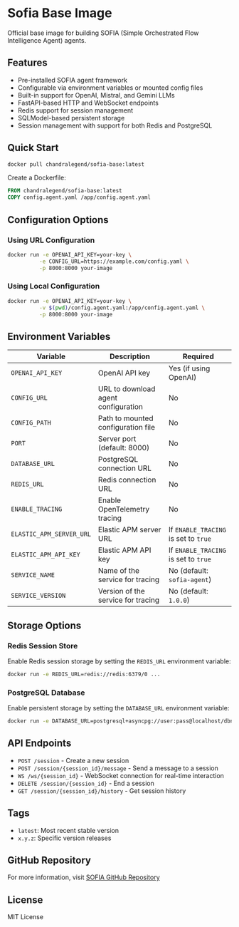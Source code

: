 # Sofia Base Image

Official base image for building SOFIA (Simple Orchestrated Flow Intelligence Agent) agents.

## Features

- Pre-installed SOFIA agent framework
- Configurable via environment variables or mounted config files
- Built-in support for OpenAI, Mistral, and Gemini LLMs
- FastAPI-based HTTP and WebSocket endpoints
- Redis support for session management
- SQLModel-based persistent storage
- Session management with support for both Redis and PostgreSQL

## Quick Start

```bash
docker pull chandralegend/sofia-base:latest
```

Create a Dockerfile:
```dockerfile
FROM chandralegend/sofia-base:latest
COPY config.agent.yaml /app/config.agent.yaml
```

## Configuration Options

### Using URL Configuration
```bash
docker run -e OPENAI_API_KEY=your-key \
          -e CONFIG_URL=https://example.com/config.yaml \
          -p 8000:8000 your-image
```

### Using Local Configuration
```bash
docker run -e OPENAI_API_KEY=your-key \
          -v $(pwd)/config.agent.yaml:/app/config.agent.yaml \
          -p 8000:8000 your-image
```

## Environment Variables

| Variable | Description | Required |
|----------|-------------|----------|
| `OPENAI_API_KEY` | OpenAI API key | Yes (if using OpenAI) |
| `CONFIG_URL` | URL to download agent configuration | No |
| `CONFIG_PATH` | Path to mounted configuration file | No |
| `PORT` | Server port (default: 8000) | No |
| `DATABASE_URL` | PostgreSQL connection URL | No |
| `REDIS_URL` | Redis connection URL | No |
| `ENABLE_TRACING` | Enable OpenTelemetry tracing | No |
| `ELASTIC_APM_SERVER_URL` | Elastic APM server URL | If `ENABLE_TRACING` is set to `true` |
| `ELASTIC_APM_API_KEY` | Elastic APM API key | If `ENABLE_TRACING` is set to `true` |
| `SERVICE_NAME` | Name of the service for tracing | No (default: `sofia-agent`) |
| `SERVICE_VERSION` | Version of the service for tracing | No (default: `1.0.0`) |

## Storage Options

### Redis Session Store
Enable Redis session storage by setting the `REDIS_URL` environment variable:
```bash
docker run -e REDIS_URL=redis://redis:6379/0 ...
```

### PostgreSQL Database
Enable persistent storage by setting the `DATABASE_URL` environment variable:
```bash
docker run -e DATABASE_URL=postgresql+asyncpg://user:pass@localhost/dbname ...
```

## API Endpoints

- `POST /session` - Create a new session
- `POST /session/{session_id}/message` - Send a message to a session
- `WS /ws/{session_id}` - WebSocket connection for real-time interaction
- `DELETE /session/{session_id}` - End a session
- `GET /session/{session_id}/history` - Get session history

## Tags

- `latest`: Most recent stable version
- `x.y.z`: Specific version releases

## GitHub Repository

For more information, visit [SOFIA GitHub Repository](https://github.com/sofia-hq/sofia)

## License

MIT License
